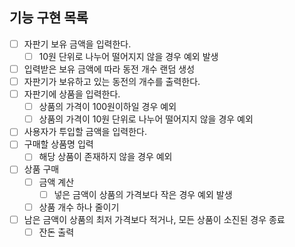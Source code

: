 ## 기능 구현 목록

- [ ] 자판기 보유 금액을 입력한다.
  - [ ] 10원 단위로 나누어 떨어지지 않을 경우 예외 발생
- [ ] 입력받은 보유 금액에 따라 동전 개수 랜덤 생성
- [ ] 자판기가 보유하고 있는 동전의 개수를 출력한다.
- [ ] 자판기에 상품을 입력한다.
  - [ ] 상품의 가격이 100원이하일 경우 예외
  - [ ] 상품의 가격이 10원 단위로 나누어 떨어지지 않을 경우 예외
- [ ] 사용자가 투입할 금액을 입력한다.
- [ ] 구매할 상품명 입력
  - [ ] 해당 상품이 존재하지 않을 경우 예외
- [ ] 상품 구매
  - [ ] 금액 계산
    - [ ] 넣은 금액이 상품의 가격보다 작은 경우 예외 발생
  - [ ] 상품 개수 하나 줄이기
- [ ] 남은 금액이 상품의 최저 가격보다 적거나, 모든 상품이 소진된 경우 종료
  - [ ] 잔돈 출력